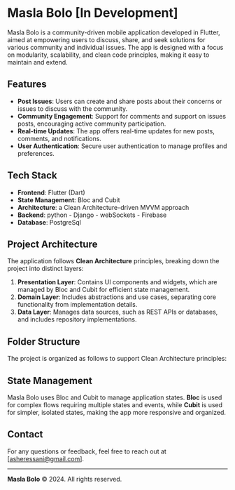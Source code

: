 
# Masla Bolo [In Development]

Masla Bolo is a community-driven mobile application developed in Flutter, aimed at empowering users to discuss, share, and seek solutions for various community and individual issues. The app is designed with a focus on modularity, scalability, and clean code principles, making it easy to maintain and extend.

## Features

- **Post Issues**: Users can create and share posts about their concerns or issues to discuss with the community.
- **Community Engagement**: Support for comments and support on issues posts, encouraging active community participation.
- **Real-time Updates**: The app offers real-time updates for new posts, comments, and notifications.
- **User Authentication**: Secure user authentication to manage profiles and preferences.

## Tech Stack

- **Frontend**: Flutter (Dart)
- **State Management**: Bloc and Cubit
- **Architecture**: a Clean Architecture-driven MVVM approach
- **Backend**: python - Django - webSockets - Firebase
- **Database**: PostgreSql

## Project Architecture

The application follows **Clean Architecture** principles, breaking down the project into distinct layers:

1. **Presentation Layer**: Contains UI components and widgets, which are managed by Bloc and Cubit for efficient state management.
2. **Domain Layer**: Includes abstractions and use cases, separating core functionality from implementation details.
3. **Data Layer**: Manages data sources, such as REST APIs or databases, and includes repository implementations.

## Folder Structure

The project is organized as follows to support Clean Architecture principles:

## State Management

Masla Bolo uses Bloc and Cubit to manage application states. **Bloc** is used for complex flows requiring multiple states and events, while **Cubit** is used for simpler, isolated states, making the app more responsive and organized.

## Contact

For any questions or feedback, feel free to reach out at [asheressani@gmail.com].

---

**Masla Bolo** © 2024. All rights reserved.
